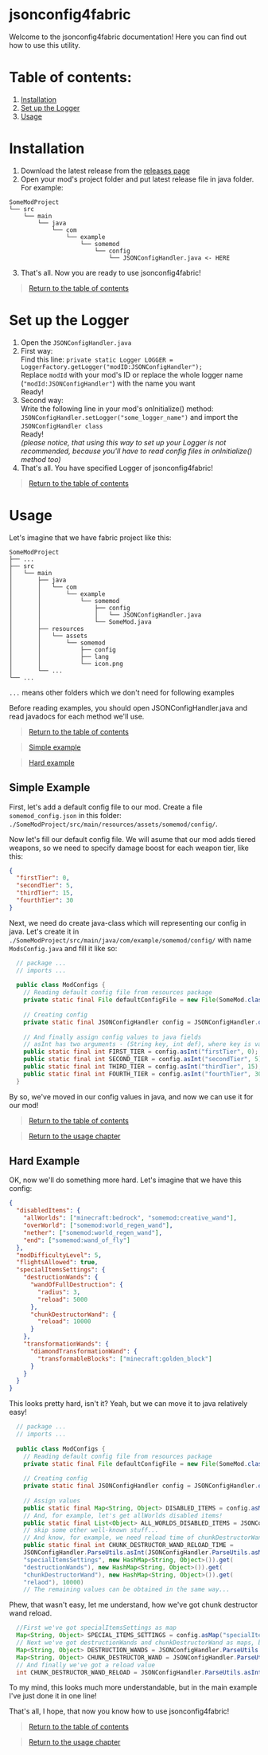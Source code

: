 # jsonconfig4fabric

Welcome to the jsonconfig4fabric documentation! Here you can find out how to use this utility.

# Table of contents:
1. [Installation](#installation)
2. [Set up the Logger](#set-up-the-logger)
3. [Usage](#usage)

# Installation
1. Download the latest release from the [releases page](https://github.com/Nedelis/jsonconfig4fabric/releases)
2. Open your mod's project folder and put latest release file in java folder. For example:
```
SomeModProject
└── src
    └── main
        └── java
            └── com
                └── example
                    └── somemod
                        └── config
                            └── JSONConfigHandler.java <- HERE
```
3. That's all. Now you are ready to use jsonconfig4fabric!
> [Return to the table of contents](#table-of-contents)

# Set up the Logger
1. Open the `JSONConfigHandler.java`
2. First way: <br/>
   Find this line: `private static Logger LOGGER = LoggerFactory.getLogger("modID:JSONConfigHandler");` <br/>
   Replace `modId` with your mod's ID or replace the whole logger name (`"modId:JSONConfigHandler"`) with the name you want <br/>
   Ready! <br/>
3. Second way: <br/>
   Write the following line in your mod's onInitialize() method: `JSONConfigHandler.setLogger("some_logger_name")` and import the `JSONConfigHandler class` <br/>
   Ready! <br/>
   *(please notice, that using this way to set up your Logger is not recommended, because you'll have to read config files in onInitialize() method too)* <br/>
4. That's all. You have specified Logger of jsonconfig4fabric!
> [Return to the table of contents](#table-of-contents)

# Usage
Let's imagine that we have fabric project like this:
```
SomeModProject
├── ...
├── src
│   └── main
│       ├── java
│       │   └── com
│       │       └── example
│       │           └── somemod
│       │               ├── config
│       │               │   └── JSONConfigHandler.java
│       │               └── SomeMod.java
│       ├── resources
│       │   └── assets
│       │       └── somemod
│       │           ├── config
│       │           ├── lang
│       │           └── icon.png
│       └── ...
└── ...
```
`...` means other folders which we don't need for following examples

Before reading examples, you should open JSONConfigHandler.java and read javadocs for each method we'll use.

> [Return to the table of contents](#table-of-contents)

> [Simple example](#simple-example)

> [Hard example](#hard-example)

## Simple Example

First, let's add a default config file to our mod. Create a file `somemod_config.json` in this folder: `./SomeModProject/src/main/resources/assets/somemod/config/`.

Now let's fill our default config file. We will asume that our mod adds tiered weapons, so we need to specify damage boost for each weapon tier, like this:
```json
{
  "firstTier": 0,
  "secondTier": 5,
  "thirdTier": 15,
  "fourthTier": 30
}
```

Next, we need do create java-class which will representing our config in java. Let's create it in `./SomeModProject/src/main/java/com/example/somemod/config/` with name `ModsConfig.java` and fill it like so:
```java
  // package ...
  // imports ...
  
  public class ModConfigs {
    // Reading default config file from resources package
    private static final File defaultConfigFile = new File(SomeMod.class.getClassLoader().getResource("assets/somemod/config/somemod_config.json").getPath());
    
    // Creating config
    private static final JSONConfigHandler config = JSONConfigHandler.of("somemod_config", defaultConfigFile);
    
    // And finally assign config values to java fields
    // asInt has two arguments - (String key, int def), where key is value key and def is default int value
    public static final int FIRST_TIER = config.asInt("firstTier", 0);
    public static final int SECOND_TIER = config.asInt("secondTier", 5);
    public static final int THIRD_TIER = config.asInt("thirdTier", 15);
    public static final int FOURTH_TIER = config.asInt("fourthTier", 30);
  }
```

By so, we've moved in our config values in java, and now we can use it for our mod!

> [Return to the table of contents](#table-of-contents)

> [Return to the usage chapter](#usage)

## Hard Example

OK, now we'll do something more hard. Let's imagine that we have this config:
```json
{
  "disabledItems": {
    "allWorlds": ["minecraft:bedrock", "somemod:creative_wand"],
    "overWorld": ["somemod:world_regen_wand"],
    "nether": ["somemod:world_regen_wand"],
    "end": ["somemod:wand_of_fly"]
  },
  "modDifficultyLevel": 5,
  "flightsAllowed": true,
  "specialItemsSettings": {
    "destructionWands": {
      "wandOfFullDestruction": {
        "radius": 3,
        "reload": 5000
      },
      "chunkDestructorWand": {
        "reload": 10000
      }
    },
    "transformationWands": {
      "diamondTransformationWand": {
        "transformableBlocks": ["minecraft:golden_block"]
      }
    }
  }
}
```

This looks pretty hard, isn't it? Yeah, but we can move it to java relatively easy!
```java
  // package ...
  // imports ...
  
  public class ModConfigs {
    // Reading default config file from resources package
    private static final File defaultConfigFile = new File(SomeMod.class.getClassLoader().getResource("assets/somemod/config/somemod_config.json").getPath());
    
    // Creating config
    private static final JSONConfigHandler config = JSONConfigHandler.of("somemod_config", defaultConfigFile);
    
    // Assign values
    public static final Map<String, Object> DISABLED_ITEMS = config.asMap("disabledItems", new HashMap<String, Object>());
    // And, for example, let's get allWorlds disabled items!
    public static final List<Object> ALL_WORLDS_DISABLED_ITEMS = JSONConfigHandler.ParseUtils.asList(DISABLED_ITEMS.get("allWorlds"), new ArrayList<Object>());
    // skip some other well-known stuff...
    // And know, for example, we need reload time of chunkDestructorWand. Let's find it!
    public static final int CHUNK_DESTRUCTOR_WAND_RELOAD_TIME =
    JSONConfigHandler.ParseUtils.asInt(JSONConfigHandler.ParseUtils.asMap(JSONConfigHandler.ParseUtils.asMap(config.asMap(
    "specialItemsSettings", new HashMap<String, Object>()).get(
    "destructionWands"), new HashMap<String, Object>()).get(
    "chunkDestructorWand"), new HashMap<String, Object>()).get(
    "relaod"), 10000)
    // The remaining values can be obtained in the same way...
```

Phew, that wasn't easy, let me understand, how we've got chunk destructor wand reload.
```java
  //First we've got specialItemsSettings as map
  Map<String, Object> SPECIAL_ITEMS_SETTINGS = config.asMap("specialItemsSettings", new HashMap<String, Object>());
  // Next we've got destructionWands and chunkDestructorWand as maps, by doing so
  Map<String, Object> DESTRUCTION_WANDS = JSONConfigHandler.ParseUtils.asMap(SPECIAL_ITEMS_SETTINGS.get("destructionWands", new HashMap<String, Object>());
  Map<String, Object> CHUNK_DESTRUCTOR_WAND = JSONConfigHandler.ParseUtils.asMap(DESTRUCTION_WANDS.get("chunkDestructorWand", new HashMap<String, Object>());
  // And finally we've got a reload value
  int CHUNK_DESTRUCTOR_WAND_RELOAD = JSONConfigHandler.ParseUtils.asInt(CHUNK_DESTRUCTOR_WAND.get("reload", 10000);
```

To my mind, this looks much more understandable, but in the main example I've just done it in one line! 

That's all, I hope, that now you know how to use jsonconfig4fabric!

> [Return to the table of contents](#table-of-contents)

> [Return to the usage chapter](#usage)
